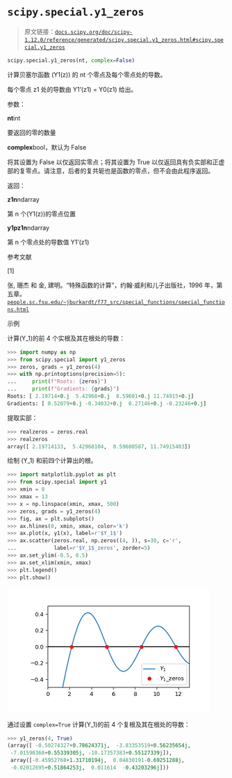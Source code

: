# `scipy.special.y1_zeros`

> 原文链接：[`docs.scipy.org/doc/scipy-1.12.0/reference/generated/scipy.special.y1_zeros.html#scipy.special.y1_zeros`](https://docs.scipy.org/doc/scipy-1.12.0/reference/generated/scipy.special.y1_zeros.html#scipy.special.y1_zeros)

```py
scipy.special.y1_zeros(nt, complex=False)
```

计算贝塞尔函数 \(Y1(z)\) 的 nt 个零点及每个零点处的导数。

每个零点 z1 处的导数由 Y1’(z1) = Y0(z1) 给出。

参数：

**nt**int

要返回的零的数量

**complex**bool，默认为 False

将其设置为 False 以仅返回实零点；将其设置为 True 以仅返回具有负实部和正虚部的复零点。请注意，后者的复共轭也是函数的零点，但不会由此程序返回。

返回：

**z1n**ndarray

第 n 个\(Y1(z)\)的零点位置

**y1pz1n**ndarray

第 n 个零点处的导数值 Y1’(z1)

参考文献

[1]

张, 珊杰 和 金, 建明。“特殊函数的计算”，约翰·威利和儿子出版社，1996 年，第五章。[`people.sc.fsu.edu/~jburkardt/f77_src/special_functions/special_functions.html`](https://people.sc.fsu.edu/~jburkardt/f77_src/special_functions/special_functions.html)

示例

计算\(Y_1\)的前 4 个实根及其在根处的导数：

```py
>>> import numpy as np
>>> from scipy.special import y1_zeros
>>> zeros, grads = y1_zeros(4)
>>> with np.printoptions(precision=5):
...     print(f"Roots: {zeros}")
...     print(f"Gradients: {grads}")
Roots: [ 2.19714+0.j  5.42968+0.j  8.59601+0.j 11.74915+0.j]
Gradients: [ 0.52079+0.j -0.34032+0.j  0.27146+0.j -0.23246+0.j] 
```

提取实部：

```py
>>> realzeros = zeros.real
>>> realzeros
array([ 2.19714133,  5.42968104,  8.59600587, 11.74915483]) 
```

绘制 \(Y_1\) 和前四个计算出的根。

```py
>>> import matplotlib.pyplot as plt
>>> from scipy.special import y1
>>> xmin = 0
>>> xmax = 13
>>> x = np.linspace(xmin, xmax, 500)
>>> zeros, grads = y1_zeros(4)
>>> fig, ax = plt.subplots()
>>> ax.hlines(0, xmin, xmax, color='k')
>>> ax.plot(x, y1(x), label=r'$Y_1$')
>>> ax.scatter(zeros.real, np.zeros((4, )), s=30, c='r',
...            label=r'$Y_1$_zeros', zorder=5)
>>> ax.set_ylim(-0.5, 0.5)
>>> ax.set_xlim(xmin, xmax)
>>> plt.legend()
>>> plt.show() 
```

![../../_images/scipy-special-y1_zeros-1_00_00.png](img/c1e47fa45698cd8d0406c8ec1b6fbce9.png)

通过设置 `complex=True` 计算\(Y_1\)的前 4 个复根及其在根处的导数：

```py
>>> y1_zeros(4, True)
(array([ -0.50274327+0.78624371j,  -3.83353519+0.56235654j,
 -7.01590368+0.55339305j, -10.17357383+0.55127339j]),
 array([-0.45952768+1.31710194j,  0.04830191-0.69251288j,
 -0.02012695+0.51864253j,  0.011614  -0.43203296j])) 
```

